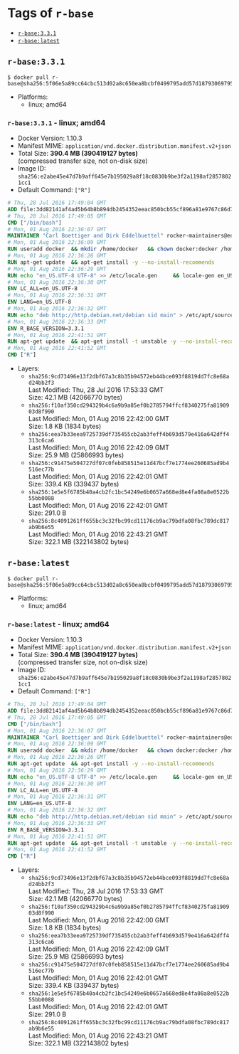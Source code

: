 <!-- THIS FILE IS GENERATED VIA '.template-helpers/generate-tag-details.pl' -->

# Tags of `r-base`

-	[`r-base:3.3.1`](#r-base331)
-	[`r-base:latest`](#r-baselatest)

## `r-base:3.3.1`

```console
$ docker pull r-base@sha256:5f06e5a89cc64cbc513d02a8c650ea8bcbf0499795add57d18793069795c6f8d
```

-	Platforms:
	-	linux; amd64

### `r-base:3.3.1` - linux; amd64

-	Docker Version: 1.10.3
-	Manifest MIME: `application/vnd.docker.distribution.manifest.v2+json`
-	Total Size: **390.4 MB (390419127 bytes)**  
	(compressed transfer size, not on-disk size)
-	Image ID: `sha256:e2abe45e47d7b9aff645e7b195029a8f18c0830b9be3f2a1198af28578021cc1`
-	Default Command: `["R"]`

```dockerfile
# Thu, 28 Jul 2016 17:49:04 GMT
ADD file:3dd82141af4ad5b64b8b894db2454352eeac850bcb55cf896a81e9767c86d727 in /
# Thu, 28 Jul 2016 17:49:05 GMT
CMD ["/bin/bash"]
# Mon, 01 Aug 2016 22:36:07 GMT
MAINTAINER "Carl Boettiger and Dirk Eddelbuettel" rocker-maintainers@eddelbuettel.com
# Mon, 01 Aug 2016 22:36:09 GMT
RUN useradd docker 	&& mkdir /home/docker 	&& chown docker:docker /home/docker 	&& addgroup docker staff
# Mon, 01 Aug 2016 22:36:26 GMT
RUN apt-get update 	&& apt-get install -y --no-install-recommends 		ed 		less 		locales 		vim-tiny 		wget 		ca-certificates 	&& rm -rf /var/lib/apt/lists/*
# Mon, 01 Aug 2016 22:36:29 GMT
RUN echo "en_US.UTF-8 UTF-8" >> /etc/locale.gen 	&& locale-gen en_US.utf8 	&& /usr/sbin/update-locale LANG=en_US.UTF-8
# Mon, 01 Aug 2016 22:36:30 GMT
ENV LC_ALL=en_US.UTF-8
# Mon, 01 Aug 2016 22:36:31 GMT
ENV LANG=en_US.UTF-8
# Mon, 01 Aug 2016 22:36:32 GMT
RUN echo "deb http://http.debian.net/debian sid main" > /etc/apt/sources.list.d/debian-unstable.list 	&& echo 'APT::Default-Release "testing";' > /etc/apt/apt.conf.d/default
# Mon, 01 Aug 2016 22:36:33 GMT
ENV R_BASE_VERSION=3.3.1
# Mon, 01 Aug 2016 22:41:51 GMT
RUN apt-get update 	&& apt-get install -t unstable -y --no-install-recommends 		littler                 r-cran-littler 		r-base=${R_BASE_VERSION}* 		r-base-dev=${R_BASE_VERSION}* 		r-recommended=${R_BASE_VERSION}*         && echo 'options(repos = c(CRAN = "https://cran.rstudio.com/"), download.file.method = "libcurl")' >> /etc/R/Rprofile.site         && echo 'source("/etc/R/Rprofile.site")' >> /etc/littler.r 	&& ln -s /usr/share/doc/littler/examples/install.r /usr/local/bin/install.r 	&& ln -s /usr/share/doc/littler/examples/install2.r /usr/local/bin/install2.r 	&& ln -s /usr/share/doc/littler/examples/installGithub.r /usr/local/bin/installGithub.r 	&& ln -s /usr/share/doc/littler/examples/testInstalled.r /usr/local/bin/testInstalled.r 	&& install.r docopt 	&& rm -rf /tmp/downloaded_packages/ /tmp/*.rds 	&& rm -rf /var/lib/apt/lists/*
# Mon, 01 Aug 2016 22:41:52 GMT
CMD ["R"]
```

-	Layers:
	-	`sha256:9cd73496e13f2dbf67a3c8b35b94572eb44bce093f8819dd7fc8e68ad24bb2f3`  
		Last Modified: Thu, 28 Jul 2016 17:53:33 GMT  
		Size: 42.1 MB (42066770 bytes)
	-	`sha256:f10af350cd294329b4c6a9b9a85ef0b2785794ffcf8340275fa8190903d8f990`  
		Last Modified: Mon, 01 Aug 2016 22:42:00 GMT  
		Size: 1.8 KB (1834 bytes)
	-	`sha256:eea7b33eea9725739df735455cb2ab3feff4b693d579e416a642dff4313c6ca6`  
		Last Modified: Mon, 01 Aug 2016 22:42:09 GMT  
		Size: 25.9 MB (25866993 bytes)
	-	`sha256:c91475e504727df07c0feb858515e11d47bcf7e1774ee260685ad9b4516ec77b`  
		Last Modified: Mon, 01 Aug 2016 22:42:01 GMT  
		Size: 339.4 KB (339437 bytes)
	-	`sha256:1e5e5f6785b40a4cb2fc1bc54249e6b0657a668ed8e4fa08a8e0522b55bb0088`  
		Last Modified: Mon, 01 Aug 2016 22:42:01 GMT  
		Size: 291.0 B
	-	`sha256:8c4091261ff655bc3c32fbc99cd11176cb9ac79bdfa08fbc789dc817ab9b6e55`  
		Last Modified: Mon, 01 Aug 2016 22:43:21 GMT  
		Size: 322.1 MB (322143802 bytes)

## `r-base:latest`

```console
$ docker pull r-base@sha256:5f06e5a89cc64cbc513d02a8c650ea8bcbf0499795add57d18793069795c6f8d
```

-	Platforms:
	-	linux; amd64

### `r-base:latest` - linux; amd64

-	Docker Version: 1.10.3
-	Manifest MIME: `application/vnd.docker.distribution.manifest.v2+json`
-	Total Size: **390.4 MB (390419127 bytes)**  
	(compressed transfer size, not on-disk size)
-	Image ID: `sha256:e2abe45e47d7b9aff645e7b195029a8f18c0830b9be3f2a1198af28578021cc1`
-	Default Command: `["R"]`

```dockerfile
# Thu, 28 Jul 2016 17:49:04 GMT
ADD file:3dd82141af4ad5b64b8b894db2454352eeac850bcb55cf896a81e9767c86d727 in /
# Thu, 28 Jul 2016 17:49:05 GMT
CMD ["/bin/bash"]
# Mon, 01 Aug 2016 22:36:07 GMT
MAINTAINER "Carl Boettiger and Dirk Eddelbuettel" rocker-maintainers@eddelbuettel.com
# Mon, 01 Aug 2016 22:36:09 GMT
RUN useradd docker 	&& mkdir /home/docker 	&& chown docker:docker /home/docker 	&& addgroup docker staff
# Mon, 01 Aug 2016 22:36:26 GMT
RUN apt-get update 	&& apt-get install -y --no-install-recommends 		ed 		less 		locales 		vim-tiny 		wget 		ca-certificates 	&& rm -rf /var/lib/apt/lists/*
# Mon, 01 Aug 2016 22:36:29 GMT
RUN echo "en_US.UTF-8 UTF-8" >> /etc/locale.gen 	&& locale-gen en_US.utf8 	&& /usr/sbin/update-locale LANG=en_US.UTF-8
# Mon, 01 Aug 2016 22:36:30 GMT
ENV LC_ALL=en_US.UTF-8
# Mon, 01 Aug 2016 22:36:31 GMT
ENV LANG=en_US.UTF-8
# Mon, 01 Aug 2016 22:36:32 GMT
RUN echo "deb http://http.debian.net/debian sid main" > /etc/apt/sources.list.d/debian-unstable.list 	&& echo 'APT::Default-Release "testing";' > /etc/apt/apt.conf.d/default
# Mon, 01 Aug 2016 22:36:33 GMT
ENV R_BASE_VERSION=3.3.1
# Mon, 01 Aug 2016 22:41:51 GMT
RUN apt-get update 	&& apt-get install -t unstable -y --no-install-recommends 		littler                 r-cran-littler 		r-base=${R_BASE_VERSION}* 		r-base-dev=${R_BASE_VERSION}* 		r-recommended=${R_BASE_VERSION}*         && echo 'options(repos = c(CRAN = "https://cran.rstudio.com/"), download.file.method = "libcurl")' >> /etc/R/Rprofile.site         && echo 'source("/etc/R/Rprofile.site")' >> /etc/littler.r 	&& ln -s /usr/share/doc/littler/examples/install.r /usr/local/bin/install.r 	&& ln -s /usr/share/doc/littler/examples/install2.r /usr/local/bin/install2.r 	&& ln -s /usr/share/doc/littler/examples/installGithub.r /usr/local/bin/installGithub.r 	&& ln -s /usr/share/doc/littler/examples/testInstalled.r /usr/local/bin/testInstalled.r 	&& install.r docopt 	&& rm -rf /tmp/downloaded_packages/ /tmp/*.rds 	&& rm -rf /var/lib/apt/lists/*
# Mon, 01 Aug 2016 22:41:52 GMT
CMD ["R"]
```

-	Layers:
	-	`sha256:9cd73496e13f2dbf67a3c8b35b94572eb44bce093f8819dd7fc8e68ad24bb2f3`  
		Last Modified: Thu, 28 Jul 2016 17:53:33 GMT  
		Size: 42.1 MB (42066770 bytes)
	-	`sha256:f10af350cd294329b4c6a9b9a85ef0b2785794ffcf8340275fa8190903d8f990`  
		Last Modified: Mon, 01 Aug 2016 22:42:00 GMT  
		Size: 1.8 KB (1834 bytes)
	-	`sha256:eea7b33eea9725739df735455cb2ab3feff4b693d579e416a642dff4313c6ca6`  
		Last Modified: Mon, 01 Aug 2016 22:42:09 GMT  
		Size: 25.9 MB (25866993 bytes)
	-	`sha256:c91475e504727df07c0feb858515e11d47bcf7e1774ee260685ad9b4516ec77b`  
		Last Modified: Mon, 01 Aug 2016 22:42:01 GMT  
		Size: 339.4 KB (339437 bytes)
	-	`sha256:1e5e5f6785b40a4cb2fc1bc54249e6b0657a668ed8e4fa08a8e0522b55bb0088`  
		Last Modified: Mon, 01 Aug 2016 22:42:01 GMT  
		Size: 291.0 B
	-	`sha256:8c4091261ff655bc3c32fbc99cd11176cb9ac79bdfa08fbc789dc817ab9b6e55`  
		Last Modified: Mon, 01 Aug 2016 22:43:21 GMT  
		Size: 322.1 MB (322143802 bytes)
